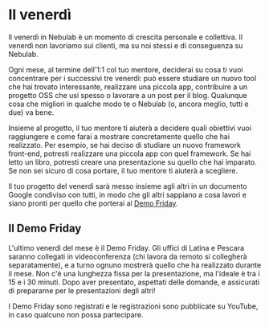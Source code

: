 # Il venerdì

Il venerdì in Nebulab è un momento di crescita personale e collettiva. Il venerdì non lavoriamo sui
clienti, ma su noi stessi e di conseguenza su Nebulab.

Ogni mese, al termine dell'1:1 col tuo mentore, deciderai su cosa ti vuoi concentrare per i 
successivi tre venerdì: può essere studiare un nuovo tool che hai trovato interessante, realizzare 
una piccola app, contribuire a un progetto OSS che usi spesso o lavorare a un post per il blog.
Qualunque cosa che migliori in qualche modo te o Nebulab (o, ancora meglio, tutti e due) va bene.

Insieme al progetto, il tuo mentore ti aiuterà a decidere quali obiettivi vuoi raggiungere e come
farai a mostrare concretamente quello che hai realizzato. Per esempio, se hai deciso di studiare un
nuovo framework front-end, potresti realizzare una piccola app con quel framework. Se hai letto un
libro, potresti creare una presentazione su quello che hai imparato. Se non sei sicuro di cosa 
portare, il tuo mentore ti aiuterà a scegliere.

Il tuo progetto del venerdì sarà messo insieme agli altri in un documento Google condiviso con 
tutti, in modo che gli altri sappiano a cosa lavori e siano pronti per quello che porterai al
[Demo Friday](#il-demo-friday).

## Il Demo Friday

L'ultimo venerdì del mese è il Demo Friday. Gli uffici di Latina e Pescara saranno collegati in 
videoconferenza (chi lavora da remoto si collegherà separatamente), e a turno ognuno mostrerà quello 
che ha realizzato durante il mese. Non c'è una lunghezza fissa per la presentazione, ma l'ideale è 
tra i 15 e i 30 minuti. Dopo aver presentato, aspettati delle domande, e assicurati di prepararne 
per le presentazioni degli altri!

I Demo Friday sono registrati e le registrazioni sono pubblicate su YouTube, in caso qualcuno non
possa partecipare. 

